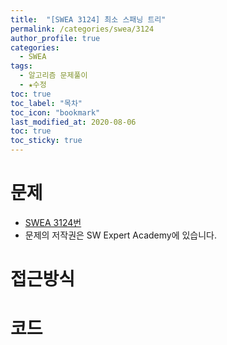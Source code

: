 ```yaml
---
title:  "[SWEA 3124] 최소 스패닝 트리"
permalink: /categories/swea/3124
author_profile: true
categories:
  - SWEA
tags:
  - 알고리즘 문제풀이
  - ★수정
toc: true
toc_label: "목차"
toc_icon: "bookmark"
last_modified_at: 2020-08-06
toc: true
toc_sticky: true
---
```

# 문제
* [SWEA 3124번]()
* 문제의 저작권은 SW Expert Academy에 있습니다.  

# 접근방식 


# 코드
```java

```